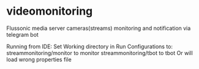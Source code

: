 # videomonitoring
Flussonic media server cameras(streams) monitoring and notification via telegram bot

Running from IDE:
Set Working directory in Run Configurations to:
streammonitoring/monitor to monitor
streammonitoring/tbot to tbot
Or will load wrong properties file 


